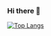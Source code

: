 ### Hi there 👋
[![Top Langs](https://github-readme-stats.vercel.app/api/top-langs/?username=feskiv)](https://github.com/feskiv/github-readme-stats)
<!--
**feskiv/feskiv** is a ✨ _special_ ✨ repository because its `README.md` (this file) appears on your GitHub profile.

Here are some ideas to get you started:

- 🔭 I’m currently working on ...
- 🌱 I’m currently learning ...
- 👯 I’m looking to collaborate on ...
- 🤔 I’m looking for help with ...
- 💬 Ask me about ...
- 📫 How to reach me: ...
- 😄 Pronouns: ...
- ⚡ Fun fact: ...
-->
